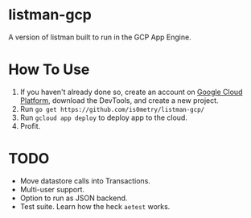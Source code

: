 # listman-gcp
A version of listman built to run in the GCP App Engine.

# How To Use
1. If you haven't already done so, create an account on [Google Cloud Platform](https://cloud.google.com), download the DevTools, and create a new project.
2. Run `go get https://github.com/is0metry/listman-gcp/`
3. Run `gcloud app deploy` to deploy app to the cloud. 
4. Profit.

# TODO
* Move datastore calls into Transactions.
* Multi-user support.
* Option to run as JSON backend.
* Test suite. Learn how the heck `aetest` works.
